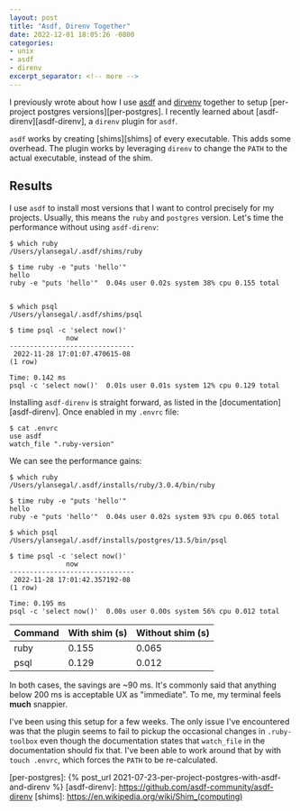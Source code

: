 ```yaml
---
layout: post
title: "Asdf, Direnv Together"
date: 2022-12-01 18:05:26 -0800
categories:
- unix
- asdf
- direnv
excerpt_separator: <!-- more -->
---
```


I previously wrote about how I use [asdf][asdf] and [dirvenv][dirvenv] together to setup [per-project postgres versions][per-postgres]. I recently learned about [asdf-direnv][asdf-direnv], a `direnv` plugin for `asdf`.

`asdf` works by creating [shims][shims] of every executable. This adds some overhead. The plugin works by leveraging `direnv` to change the `PATH` to the actual executable, instead of the shim.

## Results

I use `asdf` to install most versions that I want to control precisely for my projects. Usually, this means the `ruby` and `postgres` version. Let's time the performance without using `asdf-direnv`:

```
$ which ruby
/Users/ylansegal/.asdf/shims/ruby

$ time ruby -e "puts 'hello'"
hello
ruby -e "puts 'hello'"  0.04s user 0.02s system 38% cpu 0.155 total


$ which psql
/Users/ylansegal/.asdf/shims/psql

$ time psql -c 'select now()'
              now
-------------------------------
 2022-11-28 17:01:07.470615-08
(1 row)

Time: 0.142 ms
psql -c 'select now()'  0.01s user 0.01s system 12% cpu 0.129 total
```

Installing `asdf-direnv` is straight forward, as listed in the [documentation][asdf-direnv]. Once enabled in my `.envrc` file:

```
$ cat .envrc
use asdf
watch_file ".ruby-version"
```

We can see the performance gains:

```
$ which ruby
/Users/ylansegal/.asdf/installs/ruby/3.0.4/bin/ruby

$ time ruby -e "puts 'hello'"
hello
ruby -e "puts 'hello'"  0.04s user 0.02s system 93% cpu 0.065 total

$ which psql
/Users/ylansegal/.asdf/installs/postgres/13.5/bin/psql

$ time psql -c 'select now()'
              now
-------------------------------
 2022-11-28 17:01:42.357192-08
(1 row)

Time: 0.195 ms
psql -c 'select now()'  0.00s user 0.00s system 56% cpu 0.012 total
```

| Command | With shim (s) | Without shim (s) |
| ------- | ------------- | ---------------- |
| ruby    | 0.155         | 0.065            |
| psql    | 0.129         | 0.012            |

In both cases, the savings are ~90 ms. It's commonly said that anything below 200 ms is acceptable UX as "immediate". To me, my terminal feels **much** snappier.

I've been using this setup for a few weeks. The only issue I've encountered was that the plugin seems to fail to pickup the occasional changes in `.ruby-toolbox` even though the documentation states that `watch_file` in the documentation should fix that. I've been able to work around that by with `touch .envrc`, which forces the `PATH` to be re-calculated.



[asdf]: https://asdf-vm.com/
[dirvenv]: https://direnv.net/
[per-postgres]: {% post_url 2021-07-23-per-project-postgres-with-asdf-and-direnv %}
[asdf-direnv]: https://github.com/asdf-community/asdf-direnv
[shims]: https://en.wikipedia.org/wiki/Shim_(computing)
